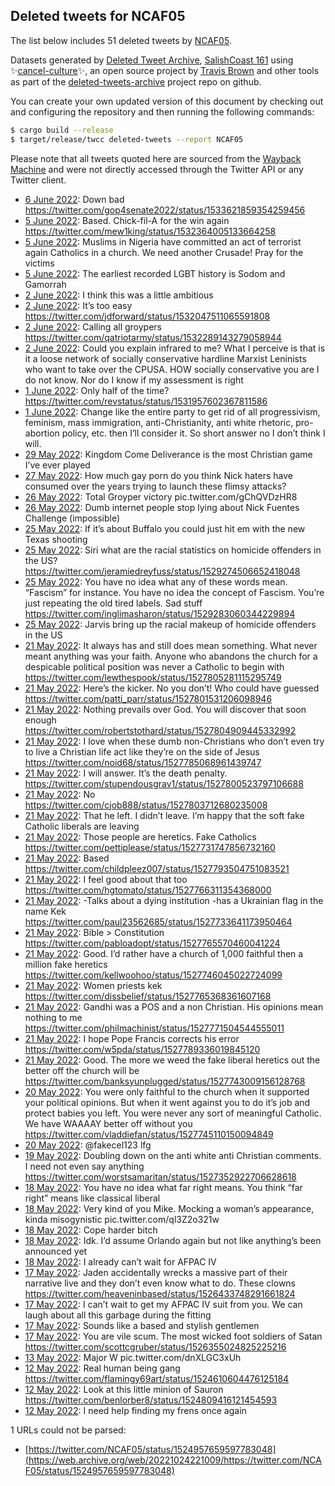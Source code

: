 ## Deleted tweets for NCAF05

The list below includes 51 deleted tweets by
[NCAF05](https://twitter.com/NCAF05).



Datasets generated by [Deleted Tweet Archive](https://twitter.com/deletedtweet161), 
[SalishCoast 161](https://twitter.com/SalishCoastA) using 
✨[cancel-culture](https://github.com/travisbrown/cancel-culture)✨, an open source project by 
[Travis Brown](https://twitter.com/travisbrown) and other tools as part of the 
[deleted-tweets-archive](https://github.com/salcoast/deleted-tweets-archive/) project repo on github.

You can create your own updated version of this document by checking out and configuring the
repository and then running the following commands:

```bash
$ cargo build --release
$ target/release/twcc deleted-tweets --report NCAF05
```

Please note that all tweets quoted here are sourced from the
[Wayback Machine](https://web.archive.org) and were not directly accessed through the Twitter API or
any Twitter client.

* [ 6 June 2022](https://web.archive.org/web/20220606070921/https://twitter.com/NCAF05/status/1533707435000705025): Down bad https://twitter.com/gop4senate2022/status/1533621859354259456 <!--1533707435000705025-->
* [ 5 June 2022](https://web.archive.org/web/20220605191434/https://twitter.com/NCAF05/status/1533526497843204097): Based. Chick-fil-A for the win again https://twitter.com/mew1king/status/1532364005133664258 <!--1533526497843204097-->
* [ 5 June 2022](https://web.archive.org/web/20220605190114/https://twitter.com/NCAF05/status/1533524282055266304): Muslims in Nigeria have committed an act of terrorist again Catholics in a church. We need another Crusade! Pray for the victims <!--1533524282055266304-->
* [ 5 June 2022](https://web.archive.org/web/20220605155525/https://twitter.com/NCAF05/status/1533477488298450952): The earliest recorded LGBT history is Sodom and Gamorrah <!--1533477488298450952-->
* [ 2 June 2022](https://web.archive.org/web/20220602172929/https://twitter.com/NCAF05/status/1532413870555418625): I think this was a little ambitious <!--1532413870555418625-->
* [ 2 June 2022](https://web.archive.org/web/20220602155254/https://twitter.com/NCAF05/status/1532389581777252353): It’s too easy https://twitter.com/jdforward/status/1532047511065591808 <!--1532389581777252353-->
* [ 2 June 2022](https://web.archive.org/web/20220602155217/https://twitter.com/NCAF05/status/1532389258492841986): Calling all groypers https://twitter.com/qatriotarmy/status/1532289143279058944 <!--1532389258492841986-->
* [ 2 June 2022](https://web.archive.org/web/20220602005712/https://twitter.com/NCAF05/status/1532164166714372096): Could you explain infrared to me? What I perceive is that is it a loose network of socially conservative hardline Marxist Leninists who want to take over the CPUSA. HOW socially conservative you are I do not know. Nor do I know if my assessment is right <!--1532164166714372096-->
* [ 1 June 2022](https://web.archive.org/web/20220601155435/https://twitter.com/NCAF05/status/1532027587865808897): Only half of the time? https://twitter.com/revstatus/status/1531957602367811586 <!--1532027587865808897-->
* [ 1 June 2022](https://web.archive.org/web/20220601044212/https://twitter.com/NCAF05/status/1531858465311932416): Change like the entire party to get rid of all progressivism, feminism, mass immigration, anti-Christianity, anti white rhetoric, pro-abortion policy, etc. then I’ll consider it. So short answer no I don’t think I will. <!--1531858465311932416-->
* [29 May 2022](https://web.archive.org/web/20220529151459/https://twitter.com/NCAF05/status/1530930529213812738): Kingdom Come Deliverance is the most Christian game I’ve ever played <!--1530930529213812738-->
* [27 May 2022](https://web.archive.org/web/20220527125022/https://twitter.com/NCAF05/status/1530169276048580614): How much gay porn do you think Nick haters have consumed over the years trying to launch these flimsy attacks? <!--1530169276048580614-->
* [26 May 2022](https://web.archive.org/web/20220526131327/https://twitter.com/NCAF05/status/1529812290580713473): Total Groyper victory pic.twitter.com/gChQVDzHR8 <!--1529812290580713473-->
* [26 May 2022](https://web.archive.org/web/20220526130015/https://twitter.com/NCAF05/status/1529809404505247745): Dumb internet people stop lying about Nick Fuentes Challenge (impossible) <!--1529809404505247745-->
* [25 May 2022](https://web.archive.org/web/20220525030433/https://twitter.com/NCAF05/status/1529297174147829762): If it’s about Buffalo you could just hit em with the new Texas shooting <!--1529297174147829762-->
* [25 May 2022](https://web.archive.org/web/20220525030200/https://twitter.com/NCAF05/status/1529296454715588610): Siri what are the racial statistics on homicide offenders in the US? https://twitter.com/jeramiedreyfuss/status/1529274506652418048 <!--1529296454715588610-->
* [25 May 2022](https://web.archive.org/web/20220525030105/https://twitter.com/NCAF05/status/1529296303896813569): You have no idea what any of these words mean. “Fascism” for instance. You have no idea the concept of Fascism. You’re just repeating the old tired labels. Sad stuff https://twitter.com/inglimasharon/status/1529283060344229894 <!--1529296303896813569-->
* [25 May 2022](https://web.archive.org/web/20220525025904/https://twitter.com/NCAF05/status/1529295960815312896): Jarvis bring up the racial makeup of homicide offenders in the US <!--1529295960815312896-->
* [21 May 2022](https://web.archive.org/web/20220521003927/https://twitter.com/NCAF05/status/1527811132550955008): It always has and still does mean something. What never meant anything was your faith. Anyone who abandons the church for a despicable political position was never a Catholic to begin with https://twitter.com/lewthespook/status/1527805281115295749 <!--1527811132550955008-->
* [21 May 2022](https://web.archive.org/web/20220521003821/https://twitter.com/NCAF05/status/1527810921942470656): Here’s the kicker. No you don’t! Who could have guessed https://twitter.com/patti_parr/status/1527801531206098946 <!--1527810921942470656-->
* [21 May 2022](https://web.archive.org/web/20220521003656/https://twitter.com/NCAF05/status/1527810546216718336): Nothing prevails over God. You will discover that soon enough https://twitter.com/robertstothard/status/1527804909445332992 <!--1527810546216718336-->
* [21 May 2022](https://web.archive.org/web/20220521003546/https://twitter.com/NCAF05/status/1527810281312763904): I love when these dumb non-Christians who don’t even try to live a Christian life act like they’re on the side of Jesus https://twitter.com/noid68/status/1527785068961439747 <!--1527810281312763904-->
* [21 May 2022](https://web.archive.org/web/20220521003247/https://twitter.com/NCAF05/status/1527809508411682816): I will answer. It’s the death penalty. https://twitter.com/stupendousgrav1/status/1527800523797106688 <!--1527809508411682816-->
* [21 May 2022](https://web.archive.org/web/20220521002539/https://twitter.com/NCAF05/status/1527807751824498690): No https://twitter.com/cjob888/status/1527803712680235008 <!--1527807751824498690-->
* [21 May 2022](https://web.archive.org/web/20220521002207/https://twitter.com/NCAF05/status/1527806793317064706): That he left. I didn’t leave. I’m happy that the soft fake Catholic liberals are leaving <!--1527806793317064706-->
* [21 May 2022](https://web.archive.org/web/20220521001054/https://twitter.com/NCAF05/status/1527803864166150150): Those people are heretics. Fake Catholics https://twitter.com/pettiplease/status/1527731747856732160 <!--1527803864166150150-->
* [21 May 2022](https://web.archive.org/web/20220521000934/https://twitter.com/NCAF05/status/1527803621060104193): Based https://twitter.com/childpleez007/status/1527793504751083521 <!--1527803621060104193-->
* [21 May 2022](https://web.archive.org/web/20220521000918/https://twitter.com/NCAF05/status/1527803581658718208): I feel good about that too https://twitter.com/hgtomato/status/1527766311354368000 <!--1527803581658718208-->
* [21 May 2022](https://web.archive.org/web/20220521000900/https://twitter.com/NCAF05/status/1527803504957456384): -Talks about a dying institution  -has a Ukrainian flag in the name Kek https://twitter.com/paul23562685/status/1527733641173950464 <!--1527803504957456384-->
* [21 May 2022](https://web.archive.org/web/20220521000837/https://twitter.com/NCAF05/status/1527803310140493827): Bible > Constitution https://twitter.com/pabloadopt/status/1527765570460041224 <!--1527803310140493827-->
* [21 May 2022](https://web.archive.org/web/20220521000730/https://twitter.com/NCAF05/status/1527803038970298368): Good. I’d rather have a church of 1,000 faithful then a million fake heretics https://twitter.com/kellwoohoo/status/1527746045022724099 <!--1527803038970298368-->
* [21 May 2022](https://web.archive.org/web/20220521000656/https://twitter.com/NCAF05/status/1527802882820554752): Women priests kek https://twitter.com/dissbelief/status/1527765368361607168 <!--1527802882820554752-->
* [21 May 2022](https://web.archive.org/web/20220521000442/https://twitter.com/NCAF05/status/1527802391281774592): Gandhi was a POS and a non Christian. His opinions mean nothing to me https://twitter.com/philmachinist/status/1527771504544555011 <!--1527802391281774592-->
* [21 May 2022](https://web.archive.org/web/20220521000231/https://twitter.com/NCAF05/status/1527801735309402118): I hope Pope Francis corrects his error https://twitter.com/w5pda/status/1527789336019845120 <!--1527801735309402118-->
* [21 May 2022](https://web.archive.org/web/20220521000135/https://twitter.com/NCAF05/status/1527801638840594432): Good. The more we weed the fake liberal heretics out the better off the church will be https://twitter.com/banksyunplugged/status/1527743009156128768 <!--1527801638840594432-->
* [20 May 2022](https://web.archive.org/web/20220520234823/https://twitter.com/NCAF05/status/1527798253302972418): You were only faithful to the church when it supported your political opinions. But when it went against you to do it’s job and protect babies you left. You were never any sort of meaningful Catholic. We have WAAAAY better off without you https://twitter.com/vladdiefan/status/1527745110150094849 <!--1527798253302972418-->
* [20 May 2022](https://web.archive.org/web/20220520031553/https://twitter.com/NCAF05/status/1527488007204380682): @fakecel123  lfg <!--1527488007204380682-->
* [19 May 2022](https://web.archive.org/web/20220519225940/https://twitter.com/NCAF05/status/1527423723069968384): Doubling down on the anti white anti Christian comments. I need not even say anything https://twitter.com/worstsamaritan/status/1527352922706628618 <!--1527423723069968384-->
* [18 May 2022](https://web.archive.org/web/20220518201428/https://twitter.com/NCAF05/status/1527019546204315649): You have no idea what far right means. You think “far right” means like classical liberal <!--1527019546204315649-->
* [18 May 2022](https://web.archive.org/web/20220518200606/https://twitter.com/NCAF05/status/1527017634214068224): Very kind of you Mike. Mocking a woman’s appearance, kinda misogynistic pic.twitter.com/ql3Z2o321w <!--1527017634214068224-->
* [18 May 2022](https://web.archive.org/web/20220518195654/https://twitter.com/NCAF05/status/1527015318450749440): Cope harder bitch <!--1527015318450749440-->
* [18 May 2022](https://web.archive.org/web/20220518155338/https://twitter.com/NCAF05/status/1526954117523988482): Idk. I’d assume Orlando again but not like anything’s been announced yet <!--1526954117523988482-->
* [18 May 2022](https://web.archive.org/web/20220518054832/https://twitter.com/NCAF05/status/1526801793698643968): I already can’t wait for AFPAC IV <!--1526801793698643968-->
* [17 May 2022](https://web.archive.org/web/20220517143732/https://twitter.com/NCAF05/status/1526572502629203970): Jaden accidentally wrecks a massive part of their narrative live and they don’t even know what to do. These clowns https://twitter.com/heaveninbased/status/1526433748291661824 <!--1526572502629203970-->
* [17 May 2022](https://web.archive.org/web/20220517035910/https://twitter.com/NCAF05/status/1526411762131775488): I can’t wait to get my AFPAC IV suit from you. We can laugh about all this garbage during the fitting <!--1526411762131775488-->
* [17 May 2022](https://web.archive.org/web/20220517035650/https://twitter.com/NCAF05/status/1526411272073498625): Sounds like a based and stylish gentlemen <!--1526411272073498625-->
* [17 May 2022](https://web.archive.org/web/20220517005859/https://twitter.com/NCAF05/status/1526366531957010433): You are vile scum. The most wicked foot soldiers of Satan https://twitter.com/scottcgruber/status/1526355024825225216 <!--1526366531957010433-->
* [13 May 2022](https://web.archive.org/web/20220513185123/https://twitter.com/NCAF05/status/1525186852692557824): Major W pic.twitter.com/dnXLGC3xUh <!--1525186852692557824-->
* [12 May 2022](https://web.archive.org/web/20220512183012/https://twitter.com/NCAF05/status/1524817898434338816): Real human being gang https://twitter.com/flamingy69art/status/1524610604476125184 <!--1524817898434338816-->
* [12 May 2022](https://web.archive.org/web/20220512182418/https://twitter.com/NCAF05/status/1524817538256887809): Look at this little minion of Sauron  https://twitter.com/benlorber8/status/1524809416121454593 <!--1524817538256887809-->
* [12 May 2022](https://web.archive.org/web/20220512172157/https://twitter.com/NCAF05/status/1524801866680483840): I need help finding my frens once again <!--1524801866680483840-->

1 URLs could not be parsed:

* [https://twitter.com/NCAF05/status/1524957659597783048](https://web.archive.org/web/20221024221009/https://twitter.com/NCAF05/status/1524957659597783048)
